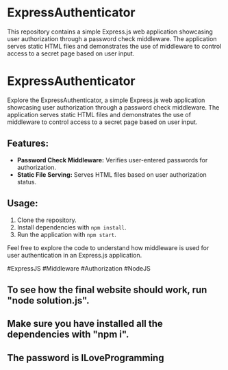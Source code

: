 # ExpressAuthenticator
This repository contains a simple Express.js web application showcasing user authorization through a password check middleware. The application serves static HTML files and demonstrates the use of middleware to control access to a secret page based on user input.
# ExpressAuthenticator

Explore the ExpressAuthenticator, a simple Express.js web application showcasing user authorization through a password check middleware. The application serves static HTML files and demonstrates the use of middleware to control access to a secret page based on user input.

## Features:

- **Password Check Middleware:** Verifies user-entered passwords for authorization.
- **Static File Serving:** Serves HTML files based on user authorization status.

## Usage:

1. Clone the repository.
2. Install dependencies with `npm install`.
3. Run the application with `npm start`.

Feel free to explore the code to understand how middleware is used for user authentication in an Express.js application.

#ExpressJS #Middleware #Authorization #NodeJS

## To see how the final website should work, run "node solution.js".
## Make sure you have installed all the dependencies with "npm i".
## The password is ILoveProgramming
